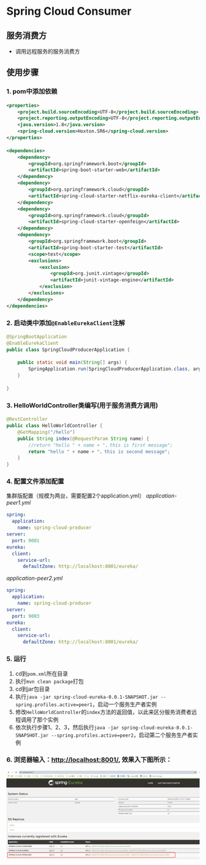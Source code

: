 # Spring Cloud Consumer

## 服务消费方
- 调用远程服务的服务消费方
## 使用步骤

### 1. pom中添加依赖
```xml
<properties>
    <project.build.sourceEncoding>UTF-8</project.build.sourceEncoding>
    <project.reporting.outputEncoding>UTF-8</project.reporting.outputEncoding>
    <java.version>1.8</java.version>
    <spring-cloud.version>Hoxton.SR6</spring-cloud.version>
</properties>

<dependencies>
    <dependency>
        <groupId>org.springframework.boot</groupId>
        <artifactId>spring-boot-starter-web</artifactId>
    </dependency>
    <dependency>
        <groupId>org.springframework.cloud</groupId>
        <artifactId>spring-cloud-starter-netflix-eureka-client</artifactId>
    </dependency>
    <dependency>
        <groupId>org.springframework.cloud</groupId>
        <artifactId>spring-cloud-starter-openfeign</artifactId>
    </dependency>
    <dependency>
        <groupId>org.springframework.boot</groupId>
        <artifactId>spring-boot-starter-test</artifactId>
        <scope>test</scope>
        <exclusions>
            <exclusion>
                <groupId>org.junit.vintage</groupId>
                <artifactId>junit-vintage-engine</artifactId>
            </exclusion>
        </exclusions>
    </dependency>
</dependencies>
```
### 2. 启动类中添加`@EnableEurekaClient`注解
```java
@SpringBootApplication
@EnableEurekaClient
public class SpringCloudProducerApplication {

	public static void main(String[] args) {
		SpringApplication.run(SpringCloudProducerApplication.class, args);
	}

}
```
### 3. HelloWorldController类编写(用于服务消费方调用)
```java
@RestController
public class HelloWorldController {
    @GetMapping("/hello")
    public String index(@RequestParam String name) {
        //return "hello " + name + "，this is first message";
        return "hello " + name + "，this is second message";
    }
}
```
### 4. 配置文件添加配置
集群版配置（规模为两台，需要配置2个application.yml）
_application-peer1.yml_
```yaml
spring:
  application:
    name: spring-cloud-producer
server:
  port: 9001
eureka:
  client:
    service-url:
      defaultZone: http://localhost:8001/eureka/
```
_application-peer2.yml_
```yaml
spring:
  application:
    name: spring-cloud-producer
server:
  port: 9003
eureka:
  client:
    service-url:
      defaultZone: http://localhost:8001/eureka/
```
### 5. 运行
1. cd到`pom.xml`所在目录
2. 执行`mvn clean package`打包
3. cd到jar包目录
4. 执行`java -jar spring-cloud-eureka-0.0.1-SNAPSHOT.jar --spring.profiles.active=peer1`，启动一个服务生产者实例
5. 修改`HelloWorldController`的`index`方法的返回值，以此来区分服务消费者远程调用了那个实例
6. 依次执行步骤1、2、3，然后执行`java -jar spring-cloud-eureka-0.0.1-SNAPSHOT.jar --spring.profiles.active=peer2`，启动第二个服务生产者实例
### 6. 浏览器输入：<http://localhost:8001/>, 效果入下图所示：
![not found](https://github.com/wmmxsd/spring-cloud-demo/blob/master/images/demo1.jpg)